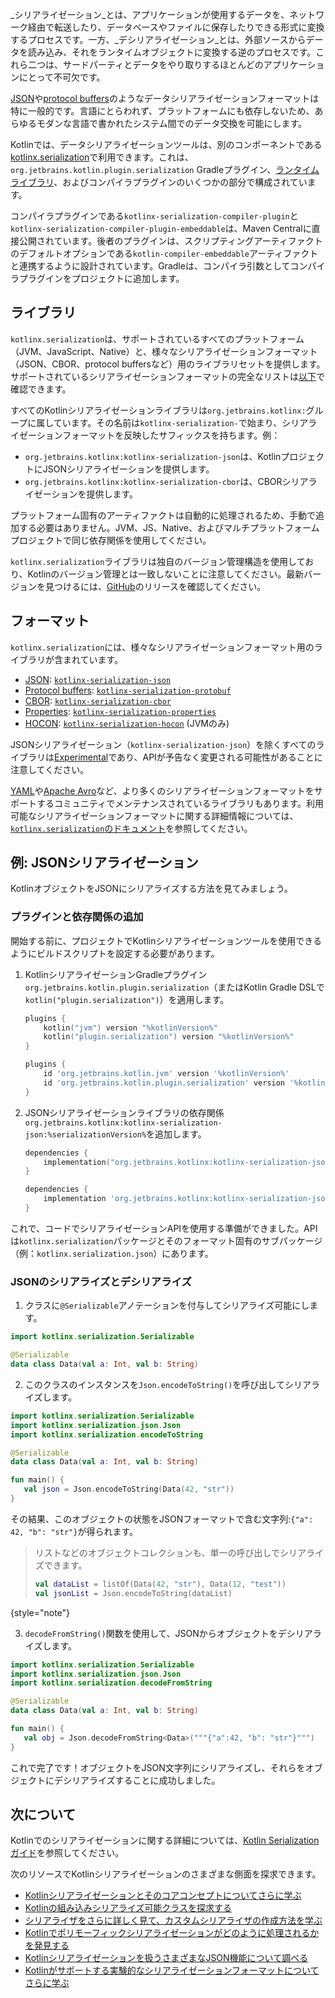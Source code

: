 [//]: # (title: シリアライゼーション)

_シリアライゼーション_とは、アプリケーションが使用するデータを、ネットワーク経由で転送したり、データベースやファイルに保存したりできる形式に変換するプロセスです。一方、_デシリアライゼーション_とは、外部ソースからデータを読み込み、それをランタイムオブジェクトに変換する逆のプロセスです。これら二つは、サードパーティとデータをやり取りするほとんどのアプリケーションにとって不可欠です。

[JSON](https://www.json.org/json-en.html)や[protocol buffers](https://developers.google.com/protocol-buffers)のようなデータシリアライゼーションフォーマットは特に一般的です。言語にとらわれず、プラットフォームにも依存しないため、あらゆるモダンな言語で書かれたシステム間でのデータ交換を可能にします。

Kotlinでは、データシリアライゼーションツールは、別のコンポーネントである[kotlinx.serialization](https://github.com/Kotlin/kotlinx.serialization)で利用できます。これは、`org.jetbrains.kotlin.plugin.serialization` Gradleプラグイン、[ランタイムライブラリ](#libraries)、およびコンパイラプラグインのいくつかの部分で構成されています。

コンパイラプラグインである`kotlinx-serialization-compiler-plugin`と`kotlinx-serialization-compiler-plugin-embeddable`は、Maven Centralに直接公開されています。後者のプラグインは、スクリプティングアーティファクトのデフォルトオプションである`kotlin-compiler-embeddable`アーティファクトと連携するように設計されています。Gradleは、コンパイラ引数としてコンパイラプラグインをプロジェクトに追加します。

## ライブラリ

`kotlinx.serialization`は、サポートされているすべてのプラットフォーム（JVM、JavaScript、Native）と、様々なシリアライゼーションフォーマット（JSON、CBOR、protocol buffersなど）用のライブラリセットを提供します。サポートされているシリアライゼーションフォーマットの完全なリストは[以下](#formats)で確認できます。

すべてのKotlinシリアライゼーションライブラリは`org.jetbrains.kotlinx:`グループに属しています。その名前は`kotlinx-serialization-`で始まり、シリアライゼーションフォーマットを反映したサフィックスを持ちます。例：
*   `org.jetbrains.kotlinx:kotlinx-serialization-json`は、KotlinプロジェクトにJSONシリアライゼーションを提供します。
*   `org.jetbrains.kotlinx:kotlinx-serialization-cbor`は、CBORシリアライゼーションを提供します。

プラットフォーム固有のアーティファクトは自動的に処理されるため、手動で追加する必要はありません。JVM、JS、Native、およびマルチプラットフォームプロジェクトで同じ依存関係を使用してください。

`kotlinx.serialization`ライブラリは独自のバージョン管理構造を使用しており、Kotlinのバージョン管理とは一致しないことに注意してください。最新バージョンを見つけるには、[GitHub](https://github.com/Kotlin/kotlinx.serialization/releases)のリリースを確認してください。

## フォーマット

`kotlinx.serialization`には、様々なシリアライゼーションフォーマット用のライブラリが含まれています。

*   [JSON](https://www.json.org/): [`kotlinx-serialization-json`](https://github.com/Kotlin/kotlinx.serialization/blob/master/formats/README.md#json)
*   [Protocol buffers](https://developers.google.com/protocol-buffers): [`kotlinx-serialization-protobuf`](https://github.com/Kotlin/kotlinx.serialization/blob/master/formats/README.md#protobuf)
*   [CBOR](https://cbor.io/): [`kotlinx-serialization-cbor`](https://github.com/Kotlin/kotlinx.serialization/blob/master/formats/README.md#cbor)
*   [Properties](https://en.wikipedia.org/wiki/.properties): [`kotlinx-serialization-properties`](https://github.com/Kotlin/kotlinx.serialization/blob/master/formats/README.md#properties)
*   [HOCON](https://github.com/lightbend/config/blob/master/HOCON.md): [`kotlinx-serialization-hocon`](https://github.com/Kotlin/kotlinx.serialization/blob/master/formats/README.md#hocon) (JVMのみ)

JSONシリアライゼーション（`kotlinx-serialization-json`）を除くすべてのライブラリは[Experimental](components-stability.md)であり、APIが予告なく変更される可能性があることに注意してください。

[YAML](https://yaml.org/)や[Apache Avro](https://avro.apache.org/)など、より多くのシリアライゼーションフォーマットをサポートするコミュニティでメンテナンスされているライブラリもあります。利用可能なシリアライゼーションフォーマットに関する詳細情報については、[`kotlinx.serialization`のドキュメント](https://github.com/Kotlin/kotlinx.serialization/blob/master/formats/README.md)を参照してください。

## 例: JSONシリアライゼーション

KotlinオブジェクトをJSONにシリアライズする方法を見てみましょう。

### プラグインと依存関係の追加

開始する前に、プロジェクトでKotlinシリアライゼーションツールを使用できるようにビルドスクリプトを設定する必要があります。

1.  KotlinシリアライゼーションGradleプラグイン`org.jetbrains.kotlin.plugin.serialization`（またはKotlin Gradle DSLで`kotlin("plugin.serialization")`）を適用します。

    <tabs group="build-script">
    <tab title="Kotlin" group-key="kotlin">

    ```kotlin
    plugins {
        kotlin("jvm") version "%kotlinVersion%"
        kotlin("plugin.serialization") version "%kotlinVersion%"
    }
    ```

    </tab>
    <tab title="Groovy" group-key="groovy">

    ```groovy
    plugins {
        id 'org.jetbrains.kotlin.jvm' version '%kotlinVersion%'
        id 'org.jetbrains.kotlin.plugin.serialization' version '%kotlinVersion%'  
    }
    ```

    </tab>
    </tabs>

2.  JSONシリアライゼーションライブラリの依存関係`org.jetbrains.kotlinx:kotlinx-serialization-json:%serializationVersion%`を追加します。

    <tabs group="build-script">
    <tab title="Kotlin" group-key="kotlin">

    ```kotlin
    dependencies {
        implementation("org.jetbrains.kotlinx:kotlinx-serialization-json:%serializationVersion%")
    } 
    ```

    </tab>
    <tab title="Groovy" group-key="groovy">

    ```groovy
    dependencies {
        implementation 'org.jetbrains.kotlinx:kotlinx-serialization-json:%serializationVersion%'
    } 
    ```

    </tab>
    </tabs>

これで、コードでシリアライゼーションAPIを使用する準備ができました。APIは`kotlinx.serialization`パッケージとそのフォーマット固有のサブパッケージ（例：`kotlinx.serialization.json`）にあります。

### JSONのシリアライズとデシリアライズ

1.  クラスに`@Serializable`アノテーションを付与してシリアライズ可能にします。

```kotlin
import kotlinx.serialization.Serializable

@Serializable
data class Data(val a: Int, val b: String)
```

2.  このクラスのインスタンスを`Json.encodeToString()`を呼び出してシリアライズします。

```kotlin
import kotlinx.serialization.Serializable
import kotlinx.serialization.json.Json
import kotlinx.serialization.encodeToString

@Serializable
data class Data(val a: Int, val b: String)

fun main() {
   val json = Json.encodeToString(Data(42, "str"))
}
```

その結果、このオブジェクトの状態をJSONフォーマットで含む文字列:`{"a": 42, "b": "str"}`が得られます。

> リストなどのオブジェクトコレクションも、単一の呼び出しでシリアライズできます。
> 
> ```kotlin
> val dataList = listOf(Data(42, "str"), Data(12, "test"))
> val jsonList = Json.encodeToString(dataList)
> ```
> 
{style="note"}

3.  `decodeFromString()`関数を使用して、JSONからオブジェクトをデシリアライズします。

```kotlin
import kotlinx.serialization.Serializable
import kotlinx.serialization.json.Json
import kotlinx.serialization.decodeFromString

@Serializable
data class Data(val a: Int, val b: String)

fun main() {
   val obj = Json.decodeFromString<Data>("""{"a":42, "b": "str"}""")
}
```

これで完了です！オブジェクトをJSON文字列にシリアライズし、それらをオブジェクトにデシリアライズすることに成功しました。

## 次について

Kotlinでのシリアライゼーションに関する詳細については、[Kotlin Serialization ガイド](https://github.com/Kotlin/kotlinx.serialization/blob/master/docs/serialization-guide.md)を参照してください。

次のリソースでKotlinシリアライゼーションのさまざまな側面を探求できます。

*   [Kotlinシリアライゼーションとそのコアコンセプトについてさらに学ぶ](https://github.com/Kotlin/kotlinx.serialization/blob/master/docs/basic-serialization.md)
*   [Kotlinの組み込みシリアライズ可能クラスを探求する](https://github.com/Kotlin/kotlinx.serialization/blob/master/docs/builtin-classes.md)
*   [シリアライザをさらに詳しく見て、カスタムシリアライザの作成方法を学ぶ](https://github.com/Kotlin/kotlinx.serialization/blob/master/docs/serializers.md)
*   [Kotlinでポリモーフィックシリアライゼーションがどのように処理されるかを発見する](https://github.com/Kotlin/kotlinx.serialization/blob/master/docs/polymorphism.md#open-polymorphism)
*   [Kotlinシリアライゼーションを扱うさまざまなJSON機能について調べる](https://github.com/Kotlin/kotlinx.serialization/blob/master/docs/json.md#json-elements)
*   [Kotlinがサポートする実験的なシリアライゼーションフォーマットについてさらに学ぶ](https://github.com/Kotlin/kotlinx.serialization/blob/master/docs/formats.md)